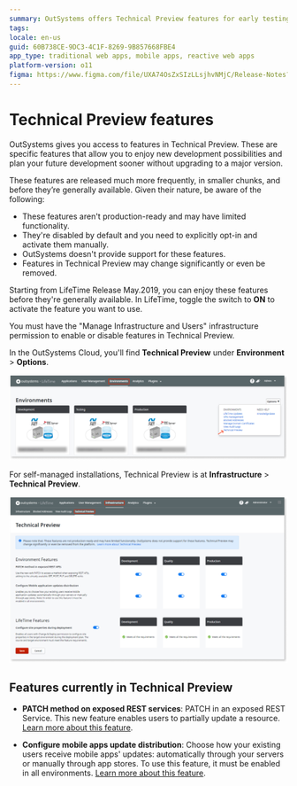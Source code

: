 ```yaml
---
summary: OutSystems offers Technical Preview features for early testing and feedback, which are not production-ready and require manual activation.
tags:
locale: en-us
guid: 60B738CE-9DC3-4C1F-8269-9B857668FBE4
app_type: traditional web apps, mobile apps, reactive web apps
platform-version: o11
figma: https://www.figma.com/file/UXA74OsZxSIzLLsjhvNMjC/Release-Notes?type=design&node-id=908%3A326&mode=design&t=PXROiQwbSufNHSiC-1
---
```

# Technical Preview features

OutSystems gives you access to features in Technical Preview. These are specific features that allow you to enjoy new development possibilities and plan your future development sooner without upgrading to a major version.

These features are released much more frequently, in smaller chunks, and before they’re generally available. Given their nature, be aware of the following:

* These features aren't production-ready and may have limited functionality.
* They're disabled by default and you need to explicitly opt-in and activate them manually.
* OutSystems doesn't provide support for these features.
* Features in Technical Preview may change significantly or even be removed.

Starting from LifeTime Release May.2019, you can enjoy these features before they're generally available. In LifeTime, toggle the switch to **ON** to activate the feature you want to use.

<div class="info" markdown="1">

You must have the "Manage Infrastructure and Users" infrastructure permission to enable or disable features in Technical Preview.

</div>

In the OutSystems Cloud, you'll find **Technical Preview** under **Environment** > **Options**.

![Screenshot showing the Technical Preview option under the Environment Options in OutSystems Cloud.](images/tech-preview-cloud-lt.png "Technical Preview in OutSystems Cloud")

For self-managed installations, Technical Preview is at **Infrastructure** > **Technical Preview**.

![Screenshot of the Technical Preview section in the LifeTime Management Console with environment features and LifeTime features.](images/tech-preview-lt.png "Technical Preview in LifeTime Management Console")

## Features currently in Technical Preview

* **PATCH method on exposed REST services**: PATCH in an exposed REST Service. This new feature enables users to partially update a resource. [Learn more about this feature](https://success.outsystems.com/Documentation/11/Extensibility_and_Integration/REST/Expose_REST_APIs/PATCH_method_on_exposed_REST_services).

* **Configure mobile apps update distribution**:  Choose how your existing users receive mobile apps' updates: automatically through your servers or manually through app stores. To use this feature, it must be enabled in all environments. [Learn more about this feature](https://success.outsystems.com/Documentation/11/Delivering_Mobile_Apps/Technical_Preview_-_Configure_mobile_apps_updates_distribution).
